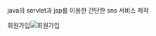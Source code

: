 java의 servlet과 jsp를 이용한 간단한 sns 서비스 제작

회원가입![회원가입](https://github.com/user-attachments/assets/46554c31-b82b-4cd6-8893-b163e58121ec)
